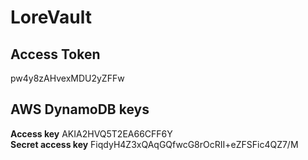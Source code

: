 # LoreVault



## Access Token

pw4y8zAHvexMDU2yZFFw

## AWS DynamoDB keys

**Access key** AKIA2HVQ5T2EA66CFF6Y <br>
**Secret access key** 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
